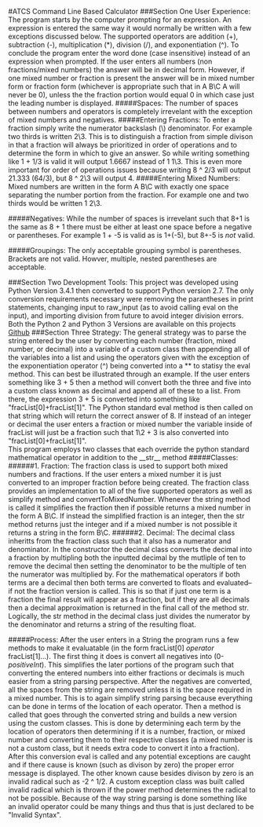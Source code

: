 #ATCS Command Line Based Calculator
###Section One User Experience:
The program starts by the computer prompting for an expression. An expression is entered the same way it would normally be written with a few exceptions discussed below. The supported operators are addition (+), subtraction (-), multiplication (\*), division (/), and exponentiation (^). To conclude the program enter the word done (case insensitive) instead of an expression when prompted. If the user enters all numbers (non fractions/mixed numbers) the answer will be in decimal form. However, if one mixed number or fraction is present the answer will be in mixed number form or fraction form (whichever is appropriate such that in A B\\C A will never be 0), unless the the fraction portion would equal 0 in which case just the leading number is displayed.
#####Spaces:
The number of spaces between numbers and operators is completely irrevelant with the exception of mixed numbers and negatives.
#####Entering Fractions:
To enter a fraction simply write the numerator backslash (\\) denominator. For example two thirds is written 2\\3. This is to distinguish a fraction from simple divison in that a fraction will always be prioritized in order of operations and to determine the form in which to give an answer. So while writing something like 1 + 1/3 is valid it will output 1.6667 instead of 1 1\\3.  This is even more important for order of operations issues because writing 8 ^ 2/3 will output 21.333 (64/3), but  8 ^ 2\\3 will output 4.
#####Entering Mixed Numbers:
Mixed numbers are written in the form A B\\C with exactly one space separating the number portion from the fraction. For example one and two thirds would be written 1 2\\3.

#####Negatives:
While the number of spaces is irrevelant such that 8+1 is the same as 8   + 1 there must be either at least one space before a negative or parentheses. For example 1 + -5 is valid as is 1+(-5), but 8+-5 is _not_ valid. 

#####Groupings:
The only acceptable grouping symbol is parentheses. Brackets are not valid. Howver, multiple, nested parentheses are acceptable.


###Section Two Development Tools:
This project was developed using Python Version 3.4.1 then converted to support Python version 2.7. The only conversion requirements necessary were removing the parantheses in print statements, changing input to raw_input (as to avoid calling eval on the input), and importing division from future to avoid integer division errors. Both the Python 2 and Python 3 Versions are available on this projects <a href="https://github.com/jasonscharff/ATCS-PythonCalculator">Github</a> 
###Section Three Strategy:
The general strategy was to parse the string entered by the user by converting each number (fraction, mixed number, or decimal) into a variable of a custom class then appending all of the variables into a list and using the operators given with the exception of the exponentiation operator (^) being converted into a \*\* to statisy the eval method. This can best be illustrated through an example. If the user enters something like 3 + 5 then a method will convert both the three and five into a custom class known as decimal and append all of these to a list. From there, the expression 3 + 5 is converted into something like "fracList[0]+fracList[1]". The Python standard eval method is then called on that string which will return the correct answer of 8. If instead of an integer or decimal the user enters a fraction or mixed number the variable inside of fracList will just be a fraction such that 1\\2 + 3 is also converted into "fracList[0]+fracList[1]". 
<br/>
This program employs two classes that each override the python standard mathematical operator in addition to the \_\_str\_\_ method
#####Classes:
######1. Fraction:
The fraction class is used to support both mixed numbers and fractions. If the user enters a mixed number it is just converted to an improper fraction before being created. The fraction class provides an implementation to all of the five supported operators as well as simplify method and convertToMixedNumber. Whenever the string method is called it simplifies the fraction then if possible returns a mixed number in the form A B\\C. If instead the simplified fraction is an integer, then the str method returns just the integer and if a mixed number is not possible it returns a string in the form B\\C. 
######2. Decimal:
The decimal class inheritts from the fraction class such that it also has a numerator and denominator. In the constructor the decimal class converts the decimal into a fraction by multipling both the inputted decimal by the mutliple of ten to remove the decimal then setting the denominator to be the multiple of ten the numerator was multiplied by. For the mathematical operators if both terms are a decimal then both terms are converted to floats and evaluated–if not the fraction version is called. This is so that if just one term is a fraction the final result will appear as a fraction, but if they are all decimals then a decimal approximation is returned in the final call of the method str. Logically, the str method in the decimal class just divides the numerator by the denominator and returns a string of the resulting float.


#####Process:
After the user enters in a String the program runs a few methods to make it evaluatable (in the form fracList[0] _operator_ fracList[1]...). The first thing it does is convert all negatives into (0-_positiveInt_). This simplifies the later portions of the program such that converting the entered numbers into either fractions or decimals is much easier from a string parsing perspective. After the negatives are converted, all the spaces from the string are removed unless it is the space required in a mixed number. This is to again simplify string parsing because everything can be done in terms of the location of each operator. Then a method is called that goes through the converted string and builds a new version using the custom classes. This is done by determining each term by the location of operators then determining if it is a number, fraction, or mixed number and converting them to their respective classes (a mixed number is not a custom class, but it needs extra code to convert it into a fraction). After this conversion eval is called and any potential exceptions are caught and if there cause is known (such as divison by zero) the proper error message is displayed. The other known cause besides divison by zero is an invalid radical such as -2 ^ 1/2. A custom exception class was built called invalid radical which is thrown if the power method determines the radical to not be possible. Because of the way string parsing is done something like an invalid operator could be many things and thus that is just declared to be "Invalid Syntax". 



